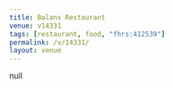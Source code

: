 ```yaml
---
title: Balans Restaurant
venue: v14331
tags: [restaurant, food, "fhrs:412539"]
permalink: /v/14331/
layout: venue
---
```

null